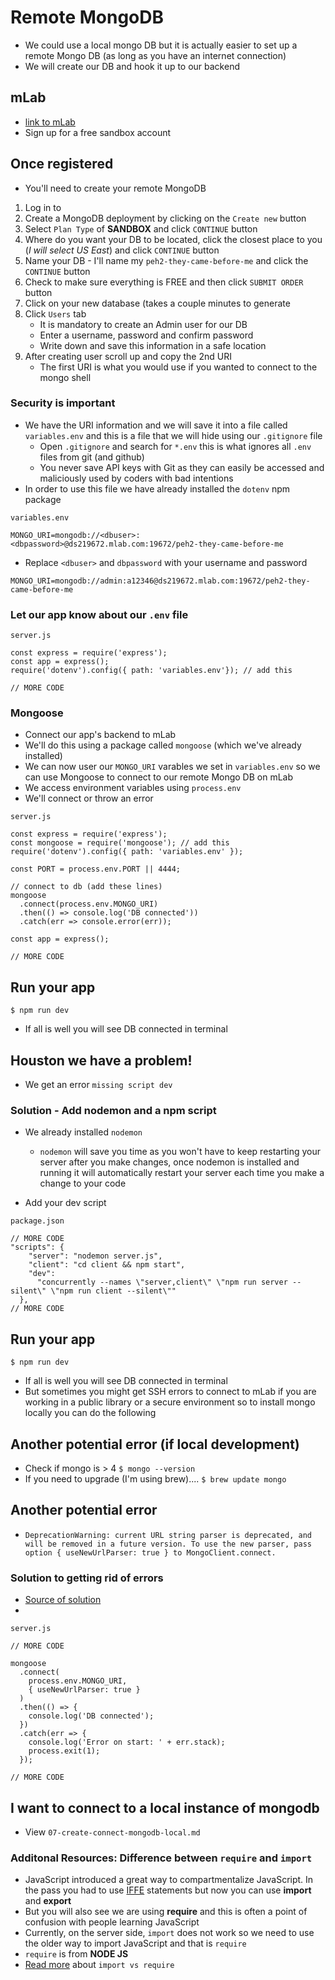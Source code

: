 # Remote MongoDB
* We could use a local mongo DB but it is actually easier to set up a remote Mongo DB (as long as you have an internet connection)
* We will create our DB and hook it up to our backend

## mLab
* [link to mLab](https://mlab.com/)
* Sign up for a free sandbox account

## Once registered
* You'll need to create your remote MongoDB
1. Log in to
2. Create a MongoDB deployment by clicking on the `Create new` button
3. Select `Plan Type` of **SANDBOX** and click `CONTINUE` button
4. Where do you want your DB to be located, click the closest place to you (_I will select US East_) and click `CONTINUE` button
5. Name your DB - I'll name my `peh2-they-came-before-me` and click the `CONTINUE` button
6. Check to make sure everything is FREE and then click `SUBMIT ORDER` button
7. Click on your new database (takes a couple minutes to generate
8. Click `Users` tab
    * It is mandatory to create an Admin user for our DB
    * Enter a username, password and confirm password
    * Write down and save this information in a safe location
9. After creating user scroll up and copy the 2nd URI
    * The first URI is what you would use if you wanted to connect to the mongo shell

### Security is important
* We have the URI information and we will save it into a file called `variables.env` and this is a file that we will hide using our `.gitignore` file
    - Open `.gitignore` and search for `*.env` this is what ignores all `.env` files from git (and github)
    - You never save API keys with Git as they can easily be accessed and maliciously used by coders with bad intentions
* In order to use this file we have already installed the `dotenv` npm package

`variables.env`

```
MONGO_URI=mongodb://<dbuser>:<dbpassword>@ds219672.mlab.com:19672/peh2-they-came-before-me
```

* Replace `<dbuser>` and `dbpassword` with your username and password

```
MONGO_URI=mongodb://admin:a12346@ds219672.mlab.com:19672/peh2-they-came-before-me
```

### Let our app know about our `.env` file
`server.js`

```
const express = require('express');
const app = express();
require('dotenv').config({ path: 'variables.env'}); // add this

// MORE CODE
```

### Mongoose
* Connect our app's backend to mLab
* We'll do this using a package called `mongoose` (which we've already installed)
* We can now user our `MONGO_URI` varables we set in `variables.env` so we can use Mongoose to connect to our remote Mongo DB on mLab
* We access environment variables using `process.env`
* We'll connect or throw an error

`server.js`

```
const express = require('express');
const mongoose = require('mongoose'); // add this
require('dotenv').config({ path: 'variables.env' });

const PORT = process.env.PORT || 4444;

// connect to db (add these lines)
mongoose
  .connect(process.env.MONGO_URI)
  .then(() => console.log('DB connected'))
  .catch(err => console.error(err));

const app = express();

// MORE CODE
```

## Run your app
`$ npm run dev`

* If all is well you will see DB connected in terminal

## Houston we have a problem!
* We get an error `missing script dev`

### Solution - Add nodemon and a npm script
* We already installed `nodemon`
    - `nodemon` will save you time as you won't have to keep restarting your server after you make changes, once nodemon is installed and running it will automatically restart your server each time you make a change to your code

* Add your dev script

`package.json`

```
// MORE CODE
"scripts": {
    "server": "nodemon server.js",
    "client": "cd client && npm start",
    "dev":
      "concurrently --names \"server,client\" \"npm run server --silent\" \"npm run client --silent\""
  },
// MORE CODE
```

## Run your app
`$ npm run dev`

* If all is well you will see DB connected in terminal
* But sometimes you might get SSH errors to connect to mLab if you are working in a public library or a secure environment so to install mongo locally you can do the following

## Another potential error (if local development)
* Check if mongo is > 4 `$ mongo --version`
* If you need to upgrade (I'm using brew).... `$ brew update mongo`

## Another potential error
* `DeprecationWarning: current URL string parser is deprecated, and will be removed in a future version. To use the new parser, pass option { useNewUrlParser: true } to MongoClient.connect.`

### Solution to getting rid of errors
* [Source of solution](https://github.com/Automattic/mongoose/issues/4135)
* 
`server.js`

```
// MORE CODE

mongoose
  .connect(
    process.env.MONGO_URI,
    { useNewUrlParser: true }
  )
  .then(() => {
    console.log('DB connected');
  })
  .catch(err => {
    console.log('Error on start: ' + err.stack);
    process.exit(1);
  });

// MORE CODE
```

## I want to connect to a local instance of mongodb
* View `07-create-connect-mongodb-local.md`

### Additonal Resources: Difference between `require` and `import`
* JavaScript introduced a great way to compartmentalize JavaScript. In the pass you had to use [IFFE](https://stackoverflow.com/questions/8228281/what-is-the-function-construct-in-javascript) statements but now you can use **import** and **export**
* But you will also see we are using **require** and this is often a point of confusion with people learning JavaScript
* Currently, on the server side, `import` does not work so we need to use the older way to import JavaScript and that is `require`
* `require` is from **NODE JS**
* [Read more](https://stackoverflow.com/questions/31354559/using-node-js-require-vs-es6-import-export) about `import vs require`
